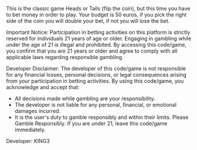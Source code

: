 This is the classic game Heads or Tails (flip the coin), but this time you have to bet money in order to play. Your budget is 50 euros, if you pick the right side of the coin you will double your bet, if not you will lose the bet.

Important Notice:
Participation in betting activities on this platform is strictly reserved for individuals 21 years of age or older. Engaging in gambling while under the age of 21 is illegal and prohibited.
By accessing this code/game, you confirm that you are 21 years or older and agree to comply with all applicable laws regarding responsible gambling.

Developer Disclaimer:
The developer of this code/game is not responsible for any financial losses, personal decisions, or legal consequences arising from your participation in betting activities. By using this code/game, you acknowledge and accept that:

- All decisions made while gambling are your responsibility.
- The developer is not liable for any personal, financial, or emotional damages incurred.
- It is the user's duty to gamble responsibly and within their limits.
Please Gamble Responsibly. If you are under 21, leave this code/game immediately.

Developer: KING3
